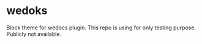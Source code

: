 # wedoks
Block theme for wedocs plugin. This repo is using for only testing purpose. Publicly not available.
